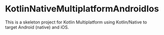 # KotlinNativeMultiplatformAndroidIos
This is a skeleton project for Kotlin Multiplatform using Kotlin/Native to target Android (native) and iOS.

